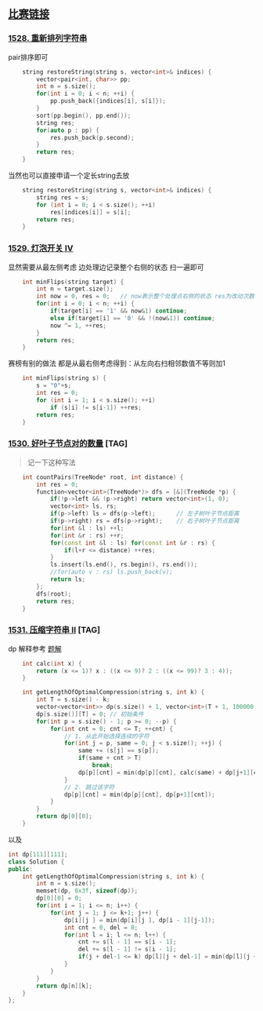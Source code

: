 ## [比赛链接](https://leetcode.cn/contest/weekly-contest-199/)

### [1528. 重新排列字符串](https://leetcode.cn/problems/shuffle-string/)

pair排序即可

```c++
    string restoreString(string s, vector<int>& indices) {
        vector<pair<int, char>> pp;
        int n = s.size();
        for(int i = 0; i < n; ++i) {
            pp.push_back({indices[i], s[i]});
        }
        sort(pp.begin(), pp.end());
        string res;
        for(auto p : pp) {
            res.push_back(p.second);
        }
        return res;
    }
```

当然也可以直接申请一个定长string去放

```c++
    string restoreString(string s, vector<int>& indices) {
        string res = s;
        for (int i = 0; i < s.size(); ++i)
            res[indices[i]] = s[i];
        return res;
    }
```



### [1529. 灯泡开关 IV](https://leetcode.cn/problems/bulb-switcher-iv/)

显然需要从最左侧考虑 边处理边记录整个右侧的状态 扫一遍即可

```c++
    int minFlips(string target) {
        int n = target.size();
        int now = 0, res = 0;	// now表示整个处理点右侧的状态 res为改动次数
        for(int i = 0; i < n; ++i) {
            if(target[i] == '1' && now&1) continue;
            else if(target[i] == '0' && !(now&1)) continue;
            now ^= 1, ++res;
        }
        return res;
    }
```

赛榜有别的做法 都是从最右侧考虑得到：从左向右扫相邻数值不等则加1

```c++
    int minFlips(string s) {
        s = "0"+s;
        int res = 0;
        for (int i = 1; i < s.size(); ++i)
            if (s[i] != s[i-1]) ++res;
        return res;
    }
```



### [1530. 好叶子节点对的数量](https://leetcode.cn/problems/number-of-good-leaf-nodes-pairs/) [TAG]

>   记一下这种写法

```c++
    int countPairs(TreeNode* root, int distance) {
        int res = 0;
        function<vector<int>(TreeNode*)> dfs = [&](TreeNode *p) {
            if(!p->left && !p->right) return vector<int>(1, 0);
            vector<int> ls, rs;
            if(p->left) ls = dfs(p->left);		// 左子树叶子节点距离
            if(p->right) rs = dfs(p->right);	// 右子树叶子节点距离
            for(int &l : ls) ++l;
            for(int &r : rs) ++r;
            for(const int &l : ls) for(const int &r : rs) {
                if(l+r <= distance) ++res;
            }
            ls.insert(ls.end(), rs.begin(), rs.end());
            //for(auto v : rs) ls.push_back(v);
            return ls;
        };
        dfs(root);
        return res;
    }
```

### [1531. 压缩字符串 II](https://leetcode.cn/problems/string-compression-ii/) [TAG]

dp 解释参考 [题解](https://leetcode.cn/problems/string-compression-ii/solution/dong-tai-gui-hua-shi-jian-on3kong-jian-on2-by-newh/)

```c++
    int calc(int x) {
        return (x <= 1)? x : ((x <= 9)? 2 : ((x <= 99)? 3 : 4));
    }

    int getLengthOfOptimalCompression(string s, int k) {
        int T = s.size() - k;
        vector<vector<int>> dp(s.size() + 1, vector<int>(T + 1, 100000));
        dp[s.size()][T] = 0; // 初始条件
        for(int p = s.size() - 1; p >= 0; --p) {
            for(int cnt = 0; cnt <= T; ++cnt) {
                // 1. 从此开始选择连续的字符
                for(int j = p, same = 0; j < s.size(); ++j) {
                    same += (s[j] == s[p]);
                    if(same + cnt > T)
                        break;
                    dp[p][cnt] = min(dp[p][cnt], calc(same) + dp[j+1][cnt + same]);
                }
                // 2. 跳过该字符
                dp[p][cnt] = min(dp[p][cnt], dp[p+1][cnt]);
            }
        }
        return dp[0][0];
    }
```

以及

```c++
int dp[111][111];
class Solution {
public:
    int getLengthOfOptimalCompression(string s, int k) {
        int n = s.size();
        memset(dp, 0x3f, sizeof(dp));
        dp[0][0] = 0;
        for(int i = 1; i <= n; i++) {
            for(int j = 1; j <= k+1; j++) {
                dp[i][j ] = min(dp[i][j ], dp[i - 1][j-1]);
                int cnt = 0, del = 0;
                for(int l = i; l <= n; l++) {
                    cnt += s[l - 1] == s[i - 1];
                    del += s[l - 1] != s[i - 1];
                    if(j + del-1 <= k) dp[l][j + del-1] = min(dp[l][j + del-1], dp[i - 1][j-1] + 1 + (cnt >= 100 ? 3 : cnt >= 10 ? 2 : cnt >= 2 ? 1: 0));
                }
            }
        }
        return dp[n][k];
    }
};
```
